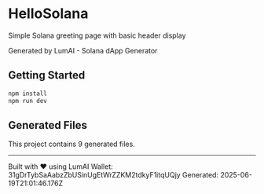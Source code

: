 # HelloSolana

Simple Solana greeting page with basic header display

Generated by LumAI - Solana dApp Generator

## Getting Started

```bash
npm install
npm run dev
```

## Generated Files

This project contains 9 generated files.

---

Built with ❤️ using LumAI
Wallet: 31gDrTybSaAabzZbUSinUgEtWrZZKM2tdkyF1itqUQjy
Generated: 2025-06-19T21:01:46.176Z
